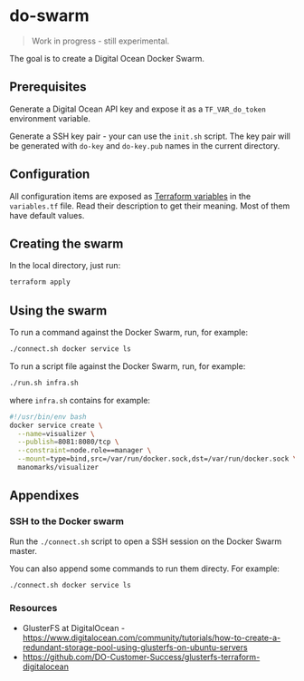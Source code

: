 # do-swarm

> Work in progress - still experimental.

The goal is to create a Digital Ocean Docker Swarm.

## Prerequisites

Generate a Digital Ocean API key and expose it as a `TF_VAR_do_token` environment variable.

Generate a SSH key pair - your can use the `init.sh` script. The key pair will be generated with `do-key` and 
`do-key.pub` names in the current directory.

## Configuration

All configuration items are exposed as [Terraform variables](https://www.terraform.io/docs/configuration/variables.html)
in the `variables.tf` file. Read their description to get their meaning. Most of them have default values.

## Creating the swarm

In the local directory, just run:

```bash
terraform apply
```

## Using the swarm

To run a command against the Docker Swarm, run, for example:

```bash
./connect.sh docker service ls
```

To run a script file against the Docker Swarm, run, for example:

```bash
./run.sh infra.sh
```

where `infra.sh` contains for example:

```bash
#!/usr/bin/env bash
docker service create \
  --name=visualizer \
  --publish=8081:8080/tcp \
  --constraint=node.role==manager \
  --mount=type=bind,src=/var/run/docker.sock,dst=/var/run/docker.sock \
  manomarks/visualizer
```

## Appendixes

### SSH to the Docker swarm

Run the `./connect.sh` script to open a SSH session on the Docker Swarm master.

You can also append some commands to run them directy. For example:

```bash
./connect.sh docker service ls
```

### Resources

* GlusterFS at DigitalOcean - https://www.digitalocean.com/community/tutorials/how-to-create-a-redundant-storage-pool-using-glusterfs-on-ubuntu-servers
* https://github.com/DO-Customer-Success/glusterfs-terraform-digitalocean
